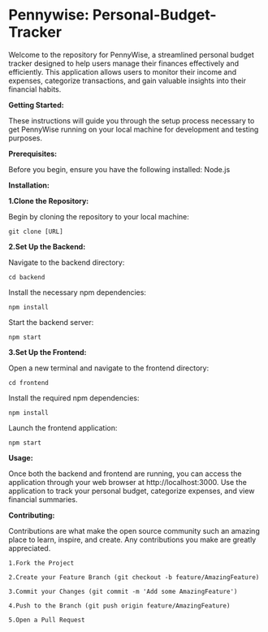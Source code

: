 # Pennywise: Personal-Budget-Tracker
Welcome to the repository for PennyWise, a streamlined personal budget tracker designed to help users manage their finances effectively and efficiently. This application allows users to monitor their income and expenses, categorize transactions, and gain valuable insights into their financial habits.

**Getting Started:**

These instructions will guide you through the setup process necessary to get PennyWise running on your local machine for development and testing purposes.

**Prerequisites:**

Before you begin, ensure you have the following installed: Node.js

**Installation:**

  **1.Clone the Repository:**

  Begin by cloning the repository to your local machine:
  
    git clone [URL]

  **2.Set Up the Backend:**

   Navigate to the backend directory: 
   
    cd backend

   Install the necessary npm dependencies: 
   
    npm install

   Start the backend server: 
   
    npm start

  **3.Set Up the Frontend:**

   Open a new terminal and navigate to the frontend directory: 
   
    cd frontend

   Install the required npm dependencies: 
   
    npm install

   Launch the frontend application: 
   
    npm start

**Usage:**

Once both the backend and frontend are running, you can access the application through your web browser at http://localhost:3000. Use the application to track your personal budget, categorize expenses, and view financial summaries.

**Contributing:**

Contributions are what make the open source community such an amazing place to learn, inspire, and create. Any contributions you make are greatly appreciated.

    1.Fork the Project

    2.Create your Feature Branch (git checkout -b feature/AmazingFeature)

    3.Commit your Changes (git commit -m 'Add some AmazingFeature')

    4.Push to the Branch (git push origin feature/AmazingFeature)

    5.Open a Pull Request
